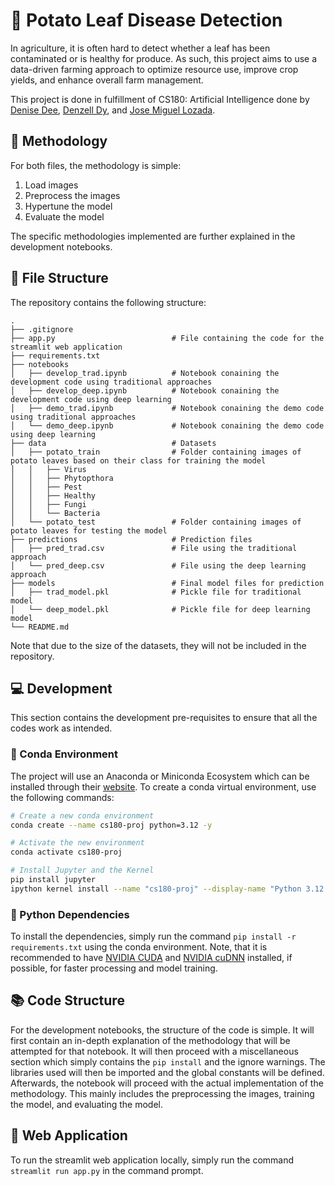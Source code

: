 # :potato: Potato Leaf Disease Detection

In agriculture, it is often hard to detect whether a leaf has been contaminated or is healthy for produce. As such, this project aims to use a data-driven farming approach to optimize resource use, improve crop yields, and enhance overall farm management.

This project is done in fulfillment of CS180: Artificial Intelligence done by [Denise Dee](https://github.com/Airiseru), [Denzell Dy](https://github.com/DenzDy), and [Jose Miguel Lozada](https://github.com/jslozada1221).

## :memo: Methodology

For both files, the methodology is simple:
1. Load images
2. Preprocess the images
3. Hypertune the model
4. Evaluate the model

The specific methodologies implemented are further explained in the development notebooks.

## :file_folder: File Structure

The repository contains the following structure:

```
.
├── .gitignore
├── app.py                          # File containing the code for the streamlit web application
├── requirements.txt
├── notebooks
│   ├── develop_trad.ipynb          # Notebook conaining the development code using traditional approaches
│   ├── develop_deep.ipynb          # Notebook conaining the development code using deep learning
│   ├── demo_trad.ipynb             # Notebook conaining the demo code using traditional approaches
│   └── demo_deep.ipynb             # Notebook conaining the demo code using deep learning
├── data                            # Datasets
│   ├── potato_train                # Folder containing images of potato leaves based on their class for training the model
│   │   ├── Virus
│   │   ├── Phytopthora
│   │   ├── Pest
│   │   ├── Healthy
│   │   ├── Fungi
│   │   └── Bacteria
│   └── potato_test                 # Folder containing images of potato leaves for testing the model
├── predictions                     # Prediction files
│   ├── pred_trad.csv               # File using the traditional approach
│   └── pred_deep.csv               # File using the deep learning approach
├── models                          # Final model files for prediction
│   ├── trad_model.pkl              # Pickle file for traditional model
│   └── deep_model.pkl              # Pickle file for deep learning model
└── README.md
```

Note that due to the size of the datasets, they will not be included in the repository.

## :computer: Development

This section contains the development pre-requisites to ensure that all the codes work as intended.

### :green_book: Conda Environment

The project will use an Anaconda or Miniconda Ecosystem which can be installed through their [website](https://www.anaconda.com/download). To create a conda virtual environment, use the following commands:

```bash
# Create a new conda environment
conda create --name cs180-proj python=3.12 -y

# Activate the new environment
conda activate cs180-proj

# Install Jupyter and the Kernel
pip install jupyter
ipython kernel install --name "cs180-proj" --display-name "Python 3.12 (CS180 Project)"
```

### :snake: Python Dependencies

To install the dependencies, simply run the command `pip install -r requirements.txt` using the conda environment. Note, that it is recommended to have [NVIDIA CUDA](https://docs.nvidia.com/cuda/) and [NVIDIA cuDNN](https://developer.nvidia.com/cudnn) installed, if possible, for faster processing and model training.

## :books: Code Structure

For the development notebooks, the structure of the code is simple. It will first contain an in-depth explanation of the methodology that will be attempted for that notebook. It will then proceed with a miscellaneous section which simply contains the `pip install` and the ignore warnings. The libraries used will then be imported and the global constants will be defined. Afterwards, the notebook will proceed with the actual implementation of the methodology. This mainly includes the preprocessing the images, training the model, and evaluating the model.

## :iphone: Web Application

To run the streamlit web application locally, simply run the command `streamlit run app.py` in the command prompt.